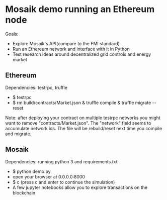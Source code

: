 # Mosaik demo running an Ethereum node

Goals:
- Explore Mosaik's API(compare to the FMI standard)
- Run an Ethereum network and interface with it in Python
- Test research ideas around decentralized grid controls and energy market

## Ethereum

Dependencies: testrpc, truffle
- $ testrpc
- $ rm build/contracts/Market.json & truffle compile & truffle migrate --reset

Note: after deploying your contract on multiple testrpc networks you might want
to remove "contracts/Market.json". The "network" field seems to accumulate network ids.
The file will be rebuild/reset next time you compile and migrate.

## Mosaik

Dependencies: running python 3 and requirements.txt
- $ python demo.py
- open your browser at 0.0.0.0:8000
- $ c (press c and enter to continue the simulation)
- A few jupyter notebooks allow you to explore transactions on the blockchain

